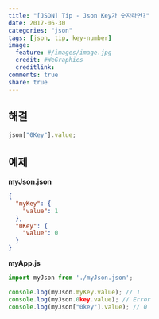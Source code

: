 ```yaml
---
title: "[JSON] Tip - Json Key가 숫자라면?"
date: 2017-06-30
categories: "json"
tags: [json, tip, key-number]
image:
  feature: #/images/image.jpg
  credit: #WeGraphics
  creditlink:
comments: true
share: true
---
```


## 해결

```js
json["0Key"].value;
```

## 예제

**myJson.json**

```json
{
  "myKey": {
    "value": 1
  },
  "0Key": {
    "value": 0
  }
}
```

**myApp.js**

```js
import myJson from './myJson.json';

console.log(myJson.myKey.value); // 1
console.log(myJson.0key.value); // Error
console.log(myJson["0key"].value); // 0
```
